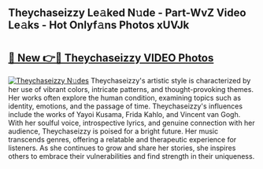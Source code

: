 ## Theychaseizzy Le𝚊ked N𝚞de - Part-WvZ Video Le𝚊ks - Hot Onlyf𝚊ns Photos xUVJk

# <h2><a href="http://ac13877.deff.icu/?id=Theychaseizzy">🔗 New 👉🔴 Theychaseizzy VIDEO Photos</a></h2>

[![Theychaseizzy N𝚞des](https://i.imgur.com/rIISA9y.gif)](http://ac13877.deff.icu/?id=Theychaseizzy)
Theychaseizzy's artistic style is characterized by her use of vibrant colors, intricate patterns, and thought-provoking themes. Her works often explore the human condition, examining topics such as identity, emotions, and the passage of time. Theychaseizzy's influences include the works of Yayoi Kusama, Frida Kahlo, and Vincent van Gogh. With her soulful voice, introspective lyrics, and genuine connection with her audience, Theychaseizzy is poised for a bright future. Her music transcends genres, offering a relatable and therapeutic experience for listeners. As she continues to grow and share her stories, she inspires others to embrace their vulnerabilities and find strength in their uniqueness.
